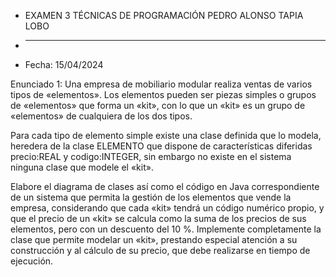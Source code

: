 * EXAMEN 3 TÉCNICAS DE PROGRAMACIÓN PEDRO ALONSO TAPIA LOBO
* ----------------------------------------------------------

* Fecha: 15/04/2024

Enunciado 1: Una empresa de mobiliario modular realiza ventas de varios tipos de «elementos». 
Los elementos pueden ser piezas simples o grupos de «elementos» que forma un «kit», con lo que un «kit» es un grupo de «elementos» de cualquiera de los dos tipos.

Para cada tipo de elemento simple existe una clase definida que lo modela, heredera de la clase ELEMENTO que dispone de características diferidas precio:REAL y codigo:INTEGER, sin embargo no existe en el sistema ninguna clase que modele el «kit».

Elabore el diagrama de clases así como el código en Java correspondiente de un sistema que permita la gestión de los elementos que vende la empresa, considerando que cada «kit» tendrá un código numérico propio, y que el precio de un «kit» se calcula como la suma de los precios de sus elementos, pero con un descuento del 10 %.
Implemente completamente la clase que permite modelar un «kit», prestando especial atención a su construcción y al cálculo de su precio, que debe realizarse en tiempo de ejecución.
